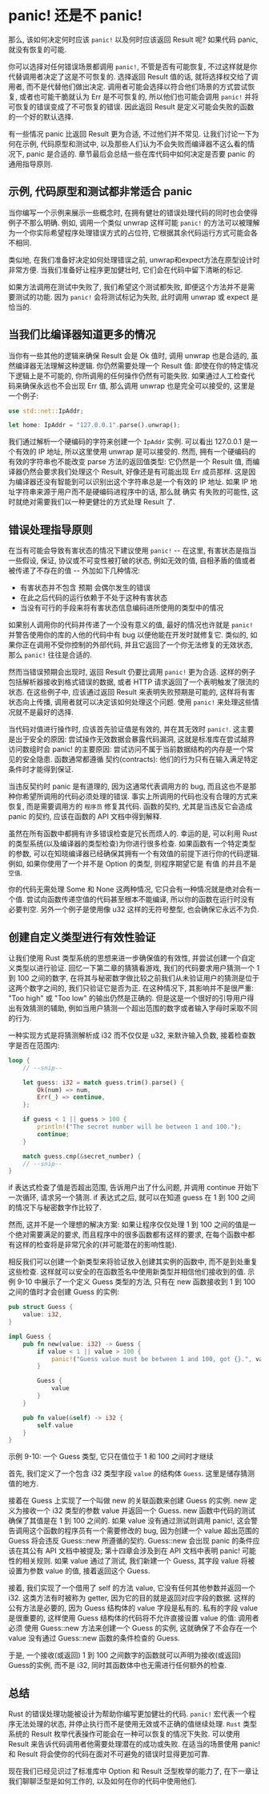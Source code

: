 # panic! 还是不 panic!

那么, 该如何决定何时应该 `panic!` 以及何时应该返回 Result 呢? 如果代码 panic, 就没有恢复的可能.

你可以选择对任何错误场景都调用 `panic!`, 不管是否有可能恢复, 不过这样就是你代替调用者决定了这是不可恢复的.
选择返回 Result 值的话, 就将选择权交给了调用者, 而不是代替他们做出决定.
调用者可能会选择以符合他们场景的方式尝试恢复,
或者也可能干脆就认为 Err 是不可恢复的, 所以他们也可能会调用 `panic!` 并将可恢复的错误变成了不可恢复的错误.
因此返回 Result 是定义可能会失败的函数的一个好的默认选择.

有一些情况 panic 比返回 Result 更为合适, 不过他们并不常见.
让我们讨论一下为何在示例, 代码原型和测试中, 以及那些人们认为不会失败而编译器不这么看的情况下,  panic 是合适的.
章节最后会总结一些在库代码中如何决定是否要 panic 的通用指导原则.

## 示例, 代码原型和测试都非常适合 panic

当你编写一个示例来展示一些概念时, 在拥有健壮的错误处理代码的同时也会使得例子不那么明确.
例如, 调用一个类似 unwrap 这样可能 `panic!` 的方法可以被理解为一个你实际希望程序处理错误方式的占位符, 它根据其余代码运行方式可能会各不相同.

类似地, 在我们准备好决定如何处理错误之前, unwrap和expect方法在原型设计时非常方便.
当我们准备好让程序更加健壮时, 它们会在代码中留下清晰的标记.

如果方法调用在测试中失败了, 我们希望这个测试都失败, 即便这个方法并不是需要测试的功能.
因为 `panic!` 会将测试标记为失败, 此时调用 unwrap 或 expect 是恰当的.

## 当我们比编译器知道更多的情况

当你有一些其他的逻辑来确保 Result 会是 Ok 值时, 调用 unwrap 也是合适的, 虽然编译器无法理解这种逻辑.
你仍然需要处理一个 Result 值: 即使在你的特定情况下逻辑上是不可能的, 你所调用的任何操作仍然有可能失败.
如果通过人工检查代码来确保永远也不会出现 Err 值, 那么调用 unwrap 也是完全可以接受的, 这里是一个例子:

```rust
use std::net::IpAddr;

let home: IpAddr = "127.0.0.1".parse().unwrap();
```

我们通过解析一个硬编码的字符来创建一个 `IpAddr` 实例.
可以看出 127.0.0.1 是一个有效的 IP 地址, 所以这里使用 unwrap 是可以接受的.
然而, 拥有一个硬编码的有效的字符串也不能改变 parse 方法的返回值类型:
它仍然是一个 Result 值, 而编译器仍然会要求我们处理这个 Result, 好像还是有可能出现 Err 成员那样.
这是因为编译器还没有智能到可以识别出这个字符串总是一个有效的 IP 地址.
如果 IP 地址字符串来源于用户而不是硬编码进程序中的话, 那么就 确实 有失败的可能性, 这时就绝对需要我们以一种更健壮的方式处理 Result 了.

## 错误处理指导原则

在当有可能会导致有害状态的情况下建议使用 `panic!`  --  在这里, 有害状态是指当一些假设, 保证, 协议或不可变性被打破的状态,
例如无效的值, 自相矛盾的值或者被传递了不存在的值  --  外加如下几种情况:

+ 有害状态并不包含 预期 会偶尔发生的错误
+ 在此之后代码的运行依赖于不处于这种有害状态
+ 当没有可行的手段来将有害状态信息编码进所使用的类型中的情况

如果别人调用你的代码并传递了一个没有意义的值,
最好的情况也许就是 `panic!` 并警告使用你的库的人他的代码中有 bug 以便他能在开发时就修复它.
类似的, 如果你正在调用不受你控制的外部代码, 并且它返回了一个你无法修复的无效状态, 那么 `panic!` 往往是合适的.

然而当错误预期会出现时, 返回 Result 仍要比调用 `panic!` 更为合适.
这样的例子包括解析器接收到格式错误的数据, 或者 HTTP 请求返回了一个表明触发了限流的状态.
在这些例子中, 应该通过返回 Result 来表明失败预期是可能的, 这样将有害状态向上传播, 调用者就可以决定该如何处理这个问题.
使用 `panic!` 来处理这些情况就不是最好的选择.

当代码对值进行操作时, 应该首先验证值是有效的, 并在其无效时 `panic!`.
这主要是出于安全的原因: 尝试操作无效数据会暴露代码漏洞, 这就是标准库在尝试越界访问数组时会 panic! 的主要原因:
尝试访问不属于当前数据结构的内存是一个常见的安全隐患.
函数通常都遵循 契约(contracts): 他们的行为只有在输入满足特定条件时才能得到保证.

当违反契约时 panic 是有道理的, 因为这通常代表调用方的 bug, 而且这也不是那种你希望所调用的代码必须处理的错误.
事实上所调用的代码也没有合理的方式来恢复, 而是需要调用方的 `程序员` 修复其代码.
函数的契约, 尤其是当违反它会造成 panic 的契约, 应该在函数的 API 文档中得到解释.

虽然在所有函数中都拥有许多错误检查是冗长而烦人的.
幸运的是, 可以利用 Rust 的类型系统(以及编译器的类型检查)为你进行很多检查.
如果函数有一个特定类型的参数, 可以在知晓编译器已经确保其拥有一个有效值的前提下进行你的代码逻辑.
例如, 如果你使用了一个并不是 Option 的类型, 则程序期望它是 有值 的并且不是 `空值`.

你的代码无需处理 Some 和 None 这两种情况, 它只会有一种情况就是绝对会有一个值.
尝试向函数传递空值的代码甚至根本不能编译, 所以你的函数在运行时没有必要判空.
另外一个例子是使用像 u32 这样的无符号整型, 也会确保它永远不为负.

## 创建自定义类型进行有效性验证

让我们使用 Rust 类型系统的思想来进一步确保值的有效性, 并尝试创建一个自定义类型以进行验证.
回忆一下第二章的猜猜看游戏, 我们的代码要求用户猜测一个 1 到 100 之间的数字,
在将其与秘密数字做比较之前我们从未验证用户的猜测是位于这两个数字之间的, 我们只验证它是否为正.
在这种情况下, 其影响并不是很严重: "Too high" 或 "Too low" 的输出仍然是正确的.
但是这是一个很好的引导用户得出有效猜测的辅助, 例如当用户猜测一个超出范围的数字或者输入字母时采取不同的行为.

一种实现方式是将猜测解析成 i32 而不仅仅是 u32, 来默许输入负数, 接着检查数字是否在范围内:

```rust
loop {
    // --snip--

    let guess: i32 = match guess.trim().parse() {
        Ok(num) => num,
        Err(_) => continue,
    };

    if guess < 1 || guess > 100 {
        println!("The secret number will be between 1 and 100.");
        continue;
    }

    match guess.cmp(&secret_number) {
    // --snip--
}
```

if 表达式检查了值是否超出范围, 告诉用户出了什么问题, 并调用 continue 开始下一次循环, 请求另一个猜测.
if 表达式之后, 就可以在知道 guess 在 1 到 100 之间的情况下与秘密数字作比较了.

然而, 这并不是一个理想的解决方案: 如果让程序仅仅处理 1 到 100 之间的值是一个绝对需要满足的要求,
而且程序中的很多函数都有这样的要求, 在每个函数中都有这样的检查将是非常冗余的(并可能潜在的影响性能).

相反我们可以创建一个新类型来将验证放入创建其实例的函数中, 而不是到处重复这些检查.
这样就可以安全的在函数签名中使用新类型并相信他们接收到的值.
示例 9-10 中展示了一个定义 Guess 类型的方法, 只有在 new 函数接收到 1 到 100 之间的值时才会创建 Guess 的实例:

```rust
pub struct Guess {
    value: i32,
}

impl Guess {
    pub fn new(value: i32) -> Guess {
        if value < 1 || value > 100 {
            panic!("Guess value must be between 1 and 100, got {}.", value);
        }

        Guess {
            value
        }
    }

    pub fn value(&self) -> i32 {
        self.value
    }
}
```

示例 9-10: 一个 Guess 类型, 它只在值位于 1 和 100 之间时才继续

首先, 我们定义了一个包含 i32 类型字段 `value` 的结构体 `Guess`. 这里是储存猜测值的地方.

接着在 Guess 上实现了一个叫做 new 的关联函数来创建 Guess 的实例.
new 定义为接收一个 i32 类型的参数 value 并返回一个 Guess.
new 函数中代码的测试确保了其值是在 1 到 100 之间的.
如果 value 没有通过测试则调用 panic!, 这会警告调用这个函数的程序员有一个需要修改的 bug,
因为创建一个 value 超出范围的 Guess 将会违反 Guess::new 所遵循的契约.
Guess::new 会出现 panic 的条件应该在其公有 API 文档中被提及;
第十四章会涉及到在 API 文档中表明 panic! 可能性的相关规则.
如果 value 通过了测试, 我们新建一个 Guess, 其字段 value 将被设置为参数 value 的值, 接着返回这个 Guess.

接着, 我们实现了一个借用了 self 的方法 value, 它没有任何其他参数并返回一个 i32.
这类方法有时被称为 getter, 因为它的目的就是返回对应字段的数据.
这样的公有方法是必要的, 因为 Guess 结构体的 value 字段是私有的.
私有的字段 value 是很重要的, 这样使用 Guess 结构体的代码将不允许直接设置 value 的值:
调用者 必须 使用 Guess::new 方法来创建一个 Guess 的实例, 这就确保了不会存在一个 value 没有通过 Guess::new 函数的条件检查的 Guess.

于是, 一个接收(或返回) 1 到 100 之间数字的函数就可以声明为接收(或返回) Guess的实例, 而不是 i32, 同时其函数体中也无需进行任何额外的检查.

## 总结

Rust 的错误处理功能被设计为帮助你编写更加健壮的代码.
`panic!` 宏代表一个程序无法处理的状态, 并停止执行而不是使用无效或不正确的值继续处理.
`Rust` 类型系统的 Result 枚举代表操作可能会在一种可以恢复的情况下失败.
可以使用 Result 来告诉代码调用者他需要处理潜在的成功或失败.
在适当的场景使用 panic! 和 Result 将会使你的代码在面对不可避免的错误时显得更加可靠.

现在我们已经见识过了标准库中 Option 和 Result 泛型枚举的能力了,
在下一章让我们聊聊泛型是如何工作的, 以及如何在你的代码中使用他们.
